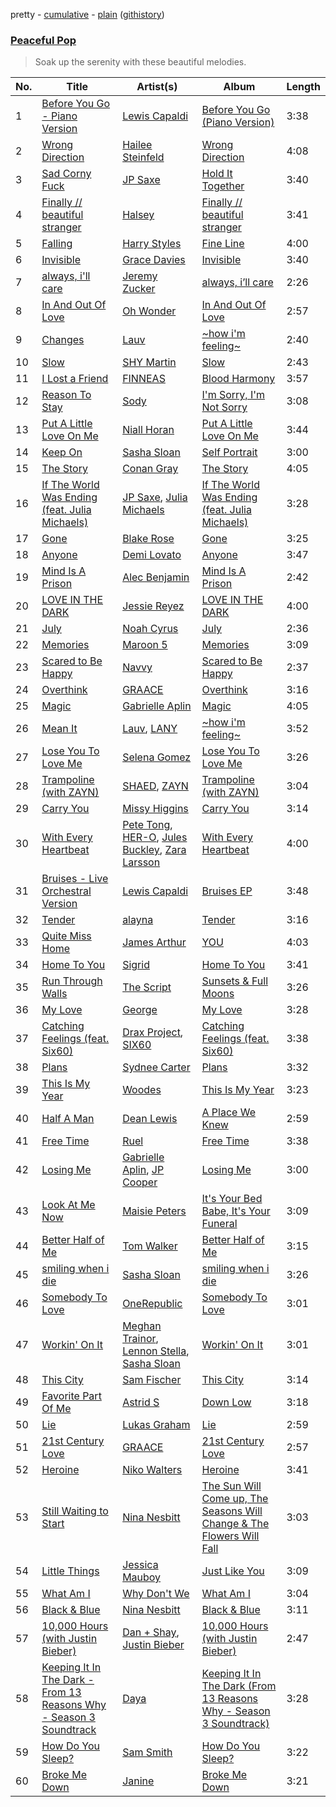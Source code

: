 pretty - [cumulative](https://github.com/mackorone/spotify-playlist-archive/blob/master/playlists/cumulative/Peaceful%20Pop.md) - [plain](https://github.com/mackorone/spotify-playlist-archive/blob/master/playlists/plain/37i9dQZF1DXd96qtxaNwhT) ([githistory](https://github.githistory.xyz/mackorone/spotify-playlist-archive/blob/master/playlists/plain/37i9dQZF1DXd96qtxaNwhT))

### [Peaceful Pop](https://open.spotify.com/playlist/37i9dQZF1DXd96qtxaNwhT)

> Soak up the serenity with these beautiful melodies.

| No. | Title | Artist(s) | Album | Length |
|---|---|---|---|---|
| 1 | [Before You Go - Piano Version](https://open.spotify.com/track/7slfeXbuzr9RYXX6XS6Npi) | [Lewis Capaldi](https://open.spotify.com/artist/4GNC7GD6oZMSxPGyXy4MNB) | [Before You Go (Piano Version)](https://open.spotify.com/album/0UTqwkUezPRLYSF35rj6br) | 3:38 |
| 2 | [Wrong Direction](https://open.spotify.com/track/7GCVboEDzfL3NKp1NrAgHR) | [Hailee Steinfeld](https://open.spotify.com/artist/5p7f24Rk5HkUZsaS3BLG5F) | [Wrong Direction](https://open.spotify.com/album/2gjtjSAbxvoeQs6zYHj1HJ) | 4:08 |
| 3 | [Sad Corny Fuck](https://open.spotify.com/track/5YlHgqWo3Kt2mF88ubmR62) | [JP Saxe](https://open.spotify.com/artist/66W9LaWS0DPdL7Sz8iYGYe) | [Hold It Together](https://open.spotify.com/album/2gO1pyq1nVTs7PdIMlX0r9) | 3:40 |
| 4 | [Finally // beautiful stranger](https://open.spotify.com/track/5YvcUK2eXJ2OllqDuEg18S) | [Halsey](https://open.spotify.com/artist/26VFTg2z8YR0cCuwLzESi2) | [Finally // beautiful stranger](https://open.spotify.com/album/30MFzDqEWHe5v0XUsGGUJF) | 3:41 |
| 5 | [Falling](https://open.spotify.com/track/1ZMiCix7XSAbfAJlEZWMCp) | [Harry Styles](https://open.spotify.com/artist/6KImCVD70vtIoJWnq6nGn3) | [Fine Line](https://open.spotify.com/album/7xV2TzoaVc0ycW7fwBwAml) | 4:00 |
| 6 | [Invisible](https://open.spotify.com/track/5CC5Dia3BhRVkP1dzJJs7p) | [Grace Davies](https://open.spotify.com/artist/55VbVrjmAWcvCknVFfPzvK) | [Invisible](https://open.spotify.com/album/4TCPGeP8KROlyQn4TuZeH3) | 3:40 |
| 7 | [always, i'll care](https://open.spotify.com/track/1LdS1ULS9e18oW3M2C1MUj) | [Jeremy Zucker](https://open.spotify.com/artist/3gIRvgZssIb9aiirIg0nI3) | [always, i’ll care](https://open.spotify.com/album/1kfbFGL5zSzXv2p5usgNcs) | 2:26 |
| 8 | [In And Out Of Love](https://open.spotify.com/track/4b49GXwSHKvb4FxJhzGixD) | [Oh Wonder](https://open.spotify.com/artist/5cIc3SBFuBLVxJz58W2tU9) | [In And Out Of Love](https://open.spotify.com/album/23ebeKbLQf6ALiIByBcALY) | 2:57 |
| 9 | [Changes](https://open.spotify.com/track/3vUc9WQpoca15404jNdzf9) | [Lauv](https://open.spotify.com/artist/5JZ7CnR6gTvEMKX4g70Amv) | [~how i'm feeling~](https://open.spotify.com/album/1kXtiGkGi9myC9D35lwdG5) | 2:40 |
| 10 | [Slow](https://open.spotify.com/track/1Ia95g66IhlAJ3qVI4qI8W) | [SHY Martin](https://open.spotify.com/artist/7eCmccnRwPmRnWPw61x6jM) | [Slow](https://open.spotify.com/album/6u4ZwK6xSWHhREBVzhjQg6) | 2:43 |
| 11 | [I Lost a Friend](https://open.spotify.com/track/1hDgKeEHxLnQ9iRy6Ro1px) | [FINNEAS](https://open.spotify.com/artist/37M5pPGs6V1fchFJSgCguX) | [Blood Harmony](https://open.spotify.com/album/51V8Fme8o9GthQ3O1RNMtE) | 3:57 |
| 12 | [Reason To Stay](https://open.spotify.com/track/3DS707nbYWCSB9h2gm8j3E) | [Sody](https://open.spotify.com/artist/01y8iBZYk8aeNfPsuTVrAt) | [I'm Sorry, I'm Not Sorry](https://open.spotify.com/album/4RSKXvLmT3lHlPlJWsewyk) | 3:08 |
| 13 | [Put A Little Love On Me](https://open.spotify.com/track/1hCTxutVVYvggAQcUUUZAT) | [Niall Horan](https://open.spotify.com/artist/1Hsdzj7Dlq2I7tHP7501T4) | [Put A Little Love On Me](https://open.spotify.com/album/7dUgmUMDNnQAejhNLeIQWz) | 3:44 |
| 14 | [Keep On](https://open.spotify.com/track/4gbB4ORVF9jqFWgPF8277Z) | [Sasha Sloan](https://open.spotify.com/artist/4xnihxcoXWK3UqryOSnbw5) | [Self Portrait](https://open.spotify.com/album/5UZriQSHZOJOjqUtPE5lpg) | 3:00 |
| 15 | [The Story](https://open.spotify.com/track/1aQqtnz30d2vAG54XFNpu0) | [Conan Gray](https://open.spotify.com/artist/4Uc8Dsxct0oMqx0P6i60ea) | [The Story](https://open.spotify.com/album/6zybPkFNyra328HkPyDOex) | 4:05 |
| 16 | [If The World Was Ending (feat. Julia Michaels)](https://open.spotify.com/track/2kJwzbxV2ppxnQoYw4GLBZ) | [JP Saxe](https://open.spotify.com/artist/66W9LaWS0DPdL7Sz8iYGYe), [Julia Michaels](https://open.spotify.com/artist/0ZED1XzwlLHW4ZaG4lOT6m) | [If The World Was Ending (feat. Julia Michaels)](https://open.spotify.com/album/7BrlhEO8dHiNmU8A1Ep9RZ) | 3:28 |
| 17 | [Gone](https://open.spotify.com/track/6sHxpnCerm9M6A5zaFFNfs) | [Blake Rose](https://open.spotify.com/artist/7wLyGTO9vUS7ndlq4BvBGe) | [Gone](https://open.spotify.com/album/6o34olfBCXjvDTckpxl09t) | 3:25 |
| 18 | [Anyone](https://open.spotify.com/track/18ssFhD04lWo1RzpcohnrG) | [Demi Lovato](https://open.spotify.com/artist/6S2OmqARrzebs0tKUEyXyp) | [Anyone](https://open.spotify.com/album/4yP39SWfHBKh8J0HV3tCo1) | 3:47 |
| 19 | [Mind Is A Prison](https://open.spotify.com/track/4GGSmoTmc5LClrowB4SmEw) | [Alec Benjamin](https://open.spotify.com/artist/5IH6FPUwQTxPSXurCrcIov) | [Mind Is A Prison](https://open.spotify.com/album/3oFteG1YXJg2LS6R7Ge2yB) | 2:42 |
| 20 | [LOVE IN THE DARK](https://open.spotify.com/track/6WrHKidpEVkYKX3vSQhBgL) | [Jessie Reyez](https://open.spotify.com/artist/3KedxarmBCyFBevnqQHy3P) | [LOVE IN THE DARK](https://open.spotify.com/album/1cotXPn0CcR0ZCQWcTtZe0) | 4:00 |
| 21 | [July](https://open.spotify.com/track/5a6pdCHlWS2ekOOQ70QnAr) | [Noah Cyrus](https://open.spotify.com/artist/55fhWPvDiMpLnE4ZzNXZyW) | [July](https://open.spotify.com/album/2YQptVBjUJeIOBavD1AyXg) | 2:36 |
| 22 | [Memories](https://open.spotify.com/track/2b8fOow8UzyDFAE27YhOZM) | [Maroon 5](https://open.spotify.com/artist/04gDigrS5kc9YWfZHwBETP) | [Memories](https://open.spotify.com/album/3nR9B40hYLKLcR0Eph3Goc) | 3:09 |
| 23 | [Scared to Be Happy](https://open.spotify.com/track/0QoVCYP01x9GQobu9ixkJ5) | [Navvy](https://open.spotify.com/artist/59uIMi3xrGO0kwfy7Zea24) | [Scared to Be Happy](https://open.spotify.com/album/4GnEcx8AwnbxsDHErdoTjw) | 2:37 |
| 24 | [Overthink](https://open.spotify.com/track/1BFxensWSRkyyY5raYnuBe) | [GRAACE](https://open.spotify.com/artist/4nqqGSsclFchZXaiafOYyV) | [Overthink](https://open.spotify.com/album/7dhZyOICR4TqJw8dWeWNc8) | 3:16 |
| 25 | [Magic](https://open.spotify.com/track/0IvNejD2G2H2pCKQ7l7Itd) | [Gabrielle Aplin](https://open.spotify.com/artist/3w6zswp5THsSKYLICUbDTZ) | [Magic](https://open.spotify.com/album/38VKdIA2ZAd8zgJMWQWfEQ) | 4:05 |
| 26 | [Mean It](https://open.spotify.com/track/3GRSqlALWISqLeNncZMbpX) | [Lauv](https://open.spotify.com/artist/5JZ7CnR6gTvEMKX4g70Amv), [LANY](https://open.spotify.com/artist/49tQo2QULno7gxHutgccqF) | [~how i'm feeling~](https://open.spotify.com/album/4aoWQU2gSUjl4AZeCPSo1b) | 3:52 |
| 27 | [Lose You To Love Me](https://open.spotify.com/track/1HfMVBKM75vxSfsQ5VefZ5) | [Selena Gomez](https://open.spotify.com/artist/0C8ZW7ezQVs4URX5aX7Kqx) | [Lose You To Love Me](https://open.spotify.com/album/3tBkjgxDqAwss76O1YHsSY) | 3:26 |
| 28 | [Trampoline (with ZAYN)](https://open.spotify.com/track/1iQDltZqI7BXnHrFy4Qo1k) | [SHAED](https://open.spotify.com/artist/3KwmxIhSe9UTSEF37kwngR), [ZAYN](https://open.spotify.com/artist/5ZsFI1h6hIdQRw2ti0hz81) | [Trampoline (with ZAYN)](https://open.spotify.com/album/5QqqBZmdQmY1MvlnpBkagB) | 3:04 |
| 29 | [Carry You](https://open.spotify.com/track/2dTO92fHhSMFeEhvNhiCLQ) | [Missy Higgins](https://open.spotify.com/artist/6aP8ry8w3bSNyfyqhE8rGf) | [Carry You](https://open.spotify.com/album/4aNik5aG6zbT9mctPxZS87) | 3:14 |
| 30 | [With Every Heartbeat](https://open.spotify.com/track/7vPhPsdlNHwPAW9rnejWzX) | [Pete Tong](https://open.spotify.com/artist/6n1t55WMsSIUFHrAL4mUsB), [HER-O](https://open.spotify.com/artist/0vhR4ixikG78qGRU7lJvHk), [Jules Buckley](https://open.spotify.com/artist/5gGbAKDXhDoBXIJe8SuBvX), [Zara Larsson](https://open.spotify.com/artist/1Xylc3o4UrD53lo9CvFvVg) | [With Every Heartbeat](https://open.spotify.com/album/0tMXHU3OLDRlf9gAWA2VC0) | 4:00 |
| 31 | [Bruises - Live Orchestral Version](https://open.spotify.com/track/5FMSmqgBagV4KSMqMjB2Ro) | [Lewis Capaldi](https://open.spotify.com/artist/4GNC7GD6oZMSxPGyXy4MNB) | [Bruises EP](https://open.spotify.com/album/3bAq5agU2IUDfDuO4w50aR) | 3:48 |
| 32 | [Tender](https://open.spotify.com/track/304rr8hAtvm1ftlgn4OuXp) | [alayna](https://open.spotify.com/artist/7JwNWaTv4y9WNJCihQFHpv) | [Tender](https://open.spotify.com/album/0jqcvX1CUsGqtrD7NR2IR4) | 3:16 |
| 33 | [Quite Miss Home](https://open.spotify.com/track/2deFH5zveEBEUuURpqTN3C) | [James Arthur](https://open.spotify.com/artist/4IWBUUAFIplrNtaOHcJPRM) | [YOU](https://open.spotify.com/album/0cm9LOQUBK3JUgyoRj238z) | 4:03 |
| 34 | [Home To You](https://open.spotify.com/track/0qBug5X3DaJv2zgXtp55wn) | [Sigrid](https://open.spotify.com/artist/4TrraAsitQKl821DQY42cZ) | [Home To You](https://open.spotify.com/album/2GI67nlY6eFPjXDwLjp6Wy) | 3:41 |
| 35 | [Run Through Walls](https://open.spotify.com/track/7ybTXgmWoVFV33te4kVlUR) | [The Script](https://open.spotify.com/artist/3AQRLZ9PuTAozP28Skbq8V) | [Sunsets & Full Moons](https://open.spotify.com/album/4BSDAmxxjYJnePMfh8kSJM) | 3:26 |
| 36 | [My Love](https://open.spotify.com/track/0GjOGeo5aYVycnjUK5nAag) | [George](https://open.spotify.com/artist/6mLG8h9CeWZ2QsuHIgka3c) | [My Love](https://open.spotify.com/album/0BGtD2XKyvo1Gi1yuQMwgC) | 3:28 |
| 37 | [Catching Feelings (feat. Six60)](https://open.spotify.com/track/02VHspkXhhH1QCInRWWIfr) | [Drax Project](https://open.spotify.com/artist/6S0IvKlvPMX1RtAYtVpUV8), [SIX60](https://open.spotify.com/artist/1caoBfXJrbKCwIaTzGkyHn) | [Catching Feelings (feat. Six60)](https://open.spotify.com/album/39qXV1tvwnmPEDnFUEFz5G) | 3:38 |
| 38 | [Plans](https://open.spotify.com/track/2Lh2If9wZCmdg1DVKqa9Ac) | [Sydnee Carter](https://open.spotify.com/artist/2URnDoxQb8QV2GlfMVDy99) | [Plans](https://open.spotify.com/album/6OMsr7Zncenbl5gOeymtrU) | 3:32 |
| 39 | [This Is My Year](https://open.spotify.com/track/3JSfMtUkHUSWm8qUU8vbGs) | [Woodes](https://open.spotify.com/artist/0lgc1ljuLwkY1VRtDkFSLK) | [This Is My Year](https://open.spotify.com/album/1xSfnve77DJ3Deyr97yp3X) | 3:23 |
| 40 | [Half A Man](https://open.spotify.com/track/6WU74yOM3Evu2hoyy2g5g5) | [Dean Lewis](https://open.spotify.com/artist/3QSQFmccmX81fWCUSPTS7y) | [A Place We Knew](https://open.spotify.com/album/1mRtVjwGgBvLiaJhPGHZ8M) | 2:59 |
| 41 | [Free Time](https://open.spotify.com/track/0fNLObXT9pvc3VED0oAevd) | [Ruel](https://open.spotify.com/artist/5xkAtLTf309LAGZTbvULBn) | [Free Time](https://open.spotify.com/album/6b5iXFsc488so2TO4kUHfr) | 3:38 |
| 42 | [Losing Me](https://open.spotify.com/track/4P6g8wuXeR3wznFk7WnI4w) | [Gabrielle Aplin](https://open.spotify.com/artist/3w6zswp5THsSKYLICUbDTZ), [JP Cooper](https://open.spotify.com/artist/4kYGAK2zu9EAomwj3hXkXy) | [Losing Me](https://open.spotify.com/album/5MS4jSKio1OjUOKOnTEEat) | 3:00 |
| 43 | [Look At Me Now](https://open.spotify.com/track/7lPb9P7WJ0PX4DcJxFQjqn) | [Maisie Peters](https://open.spotify.com/artist/2RVvqRBon9NgaGXKfywDSs) | [It's Your Bed Babe, It's Your Funeral](https://open.spotify.com/album/1sbCW0I7rP05Zyru3gSyiH) | 3:09 |
| 44 | [Better Half of Me](https://open.spotify.com/track/114xcQz8sZ6fxRBTZmgmNE) | [Tom Walker](https://open.spotify.com/artist/7z2avKuuiMAT4XZJFv8Rvh) | [Better Half of Me](https://open.spotify.com/album/3qMdA1s9e4FiWOlVFViq20) | 3:15 |
| 45 | [smiling when i die](https://open.spotify.com/track/7yCyhsU75MYdbeqRLhLY51) | [Sasha Sloan](https://open.spotify.com/artist/4xnihxcoXWK3UqryOSnbw5) | [smiling when i die](https://open.spotify.com/album/5bHqzyMbrdJTLui0HQdRG0) | 3:26 |
| 46 | [Somebody To Love](https://open.spotify.com/track/0yc37FvbXRwwFaQxzpxbsd) | [OneRepublic](https://open.spotify.com/artist/5Pwc4xIPtQLFEnJriah9YJ) | [Somebody To Love](https://open.spotify.com/album/1YjQ5Q5ptRnQcT4P6nSCyt) | 3:01 |
| 47 | [Workin' On It](https://open.spotify.com/track/4JV1uisNtkANI5qsIv0k7n) | [Meghan Trainor](https://open.spotify.com/artist/6JL8zeS1NmiOftqZTRgdTz), [Lennon Stella](https://open.spotify.com/artist/1cZQSpDsxgKIX2yW5OR9Ot), [Sasha Sloan](https://open.spotify.com/artist/4xnihxcoXWK3UqryOSnbw5) | [Workin' On It](https://open.spotify.com/album/2JTk5A2zzjmg06JDGOqJWQ) | 3:01 |
| 48 | [This City](https://open.spotify.com/track/7kF3x1XJXGcgQWFemulw4q) | [Sam Fischer](https://open.spotify.com/artist/6L1XC7NrmgWRlwAeLJvVtA) | [This City](https://open.spotify.com/album/61vVzMAkCK2V2Qyz04FzgQ) | 3:14 |
| 49 | [Favorite Part Of Me](https://open.spotify.com/track/0cppqb4vQycORHNMxr8DGd) | [Astrid S](https://open.spotify.com/artist/3AVfmawzu83sp94QW7CEGm) | [Down Low](https://open.spotify.com/album/585s4f9yrPNsp0G7AkTFDF) | 3:18 |
| 50 | [Lie](https://open.spotify.com/track/27NaNvlmvOHqTF0VPjuRSD) | [Lukas Graham](https://open.spotify.com/artist/25u4wHJWxCA9vO0CzxAbK7) | [Lie](https://open.spotify.com/album/1qZDkipk2XWaJ6aoEvJwAm) | 2:59 |
| 51 | [21st Century Love](https://open.spotify.com/track/6c8TK430GcOzjqMdFrDVKD) | [GRAACE](https://open.spotify.com/artist/4nqqGSsclFchZXaiafOYyV) | [21st Century Love](https://open.spotify.com/album/436sQVWnY27pISEGwYn7Va) | 2:57 |
| 52 | [Heroine](https://open.spotify.com/track/59BztobCBPX9vKncmSjgkb) | [Niko Walters](https://open.spotify.com/artist/0iWMmFScSBxj1z3IisnGkB) | [Heroine](https://open.spotify.com/album/7LoTnrh6xxWFJDjNMtumvT) | 3:41 |
| 53 | [Still Waiting to Start](https://open.spotify.com/track/3hAQVgA6Vn9gB8aq70Dm9h) | [Nina Nesbitt](https://open.spotify.com/artist/7AzjETXRUKNRSJHMW9GIqd) | [The Sun Will Come up, The Seasons Will Change & The Flowers Will Fall](https://open.spotify.com/album/6WCRsYJdahIzfClAMYs72c) | 3:03 |
| 54 | [Little Things](https://open.spotify.com/track/6VR6NtDo2HSWax5P70d1I3) | [Jessica Mauboy](https://open.spotify.com/artist/6rHWAH6F4mr2AViSxMV673) | [Just Like You](https://open.spotify.com/album/4bb7y1MhIDhZJvMbacmY3h) | 3:09 |
| 55 | [What Am I](https://open.spotify.com/track/1HimGOB6BjOaCQYMIF1xtU) | [Why Don't We](https://open.spotify.com/artist/2jnIB6XdLvnJUeNTy5A0J2) | [What Am I](https://open.spotify.com/album/6IEEEv0mmFYPjhATWKYZRE) | 3:04 |
| 56 | [Black & Blue](https://open.spotify.com/track/0GbbYkMmWczA8FrBaxwFVv) | [Nina Nesbitt](https://open.spotify.com/artist/7AzjETXRUKNRSJHMW9GIqd) | [Black & Blue](https://open.spotify.com/album/25OGHbAyrSO4e0fv1rQXhI) | 3:11 |
| 57 | [10,000 Hours (with Justin Bieber)](https://open.spotify.com/track/2wrJq5XKLnmhRXHIAf9xBa) | [Dan + Shay](https://open.spotify.com/artist/7z5WFjZAIYejWy0NI5lv4T), [Justin Bieber](https://open.spotify.com/artist/1uNFoZAHBGtllmzznpCI3s) | [10,000 Hours (with Justin Bieber)](https://open.spotify.com/album/4ow6xJwn49gpWz7iHpOzWY) | 2:47 |
| 58 | [Keeping It In The Dark - From 13 Reasons Why - Season 3 Soundtrack](https://open.spotify.com/track/2XtL4VAqehOQulLpf1sFVF) | [Daya](https://open.spotify.com/artist/6Dd3NScHWwnW6obMFbl1BH) | [Keeping It In The Dark (From 13 Reasons Why - Season 3 Soundtrack)](https://open.spotify.com/album/34kdsqSo8eVjo29lNLBCRl) | 3:28 |
| 59 | [How Do You Sleep?](https://open.spotify.com/track/6b2RcmUt1g9N9mQ3CbjX2Y) | [Sam Smith](https://open.spotify.com/artist/2wY79sveU1sp5g7SokKOiI) | [How Do You Sleep?](https://open.spotify.com/album/7baaCf70tVcUBL2bbkuXjo) | 3:22 |
| 60 | [Broke Me Down](https://open.spotify.com/track/7kU3HeAcYkI0zYGlMQY9QG) | [Janine](https://open.spotify.com/artist/4k3yrCOPB5wp2ne8R9MQoM) | [Broke Me Down](https://open.spotify.com/album/16QaPNZhIz9fLwzpRHo6uc) | 3:21 |